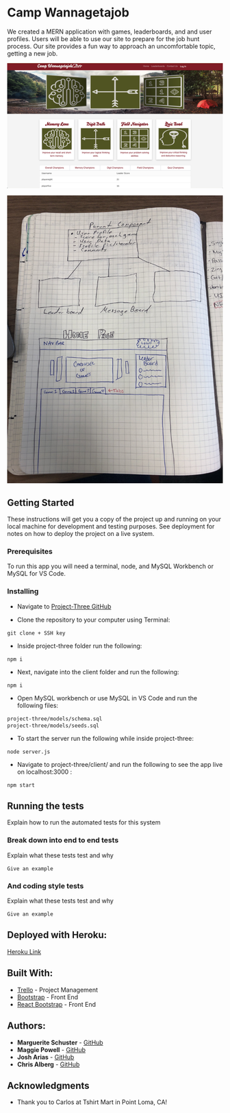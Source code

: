 # Camp Wannagetajob

We created a MERN application with games, leaderboards, and and user profiles. Users will be able to use our site to prepare for the job hunt process. Our site provides a fun way to approach an uncomfortable topic, getting a new job.

![Homepage](./assets/wannagetajob_hp.png?raw=true "Homepage")

![Rough Draft of UI](./assets/UI_Rough_Draft.jpg?raw=true "Rough Draft of UI")


## Getting Started

These instructions will get you a copy of the project up and running on your local machine for development and testing purposes. See deployment for notes on how to deploy the project on a live system.

### Prerequisites

To run this app you will need a terminal, node, and MySQL Workbench or MySQL for VS Code. 

### Installing

* Navigate to [Project-Three GitHub](https://github.com/maggiepowell/project-three)

* Clone the repository to your computer using Terminal:

```
git clone + SSH key
```

* Inside project-three folder run the following:

```
npm i
```

* Next, navigate into the client folder and run the following:

```
npm i
```

* Open MySQL workbench or use MySQL in VS Code and run the following files:

```
project-three/models/schema.sql
project-three/models/seeds.sql
```

* To start the server run the following while inside project-three:

```
node server.js
```

* Navigate to project-three/client/ and run the following to see the app live on localhost:3000 :

```
npm start
```


## Running the tests

Explain how to run the automated tests for this system

### Break down into end to end tests

Explain what these tests test and why

```
Give an example
```

### And coding style tests

Explain what these tests test and why

```
Give an example
```

## Deployed with Heroku:

[Heroku Link](https://camp-wannagetajob.herokuapp.com/)

## Built With:

* [Trello](http://www.trello.com/) - Project Management
* [Bootstrap](https://maven.apache.org/) - Front End 
* [React Bootstrap](https://react-bootstrap.github.io/) - Front End

## Authors:

* **Marguerite Schuster** - [GitHub](https://github.com/mschuster4)
* **Maggie Powell** - [GitHub](https://github.com/maggiepowell)
* **Josh Arias** - [GitHub](https://github.com/joshuaarias357)
* **Chris Alberg** - [GitHub](https://github.com/calberg)

## Acknowledgments

* Thank you to Carlos at Tshirt Mart in Point Loma, CA!
